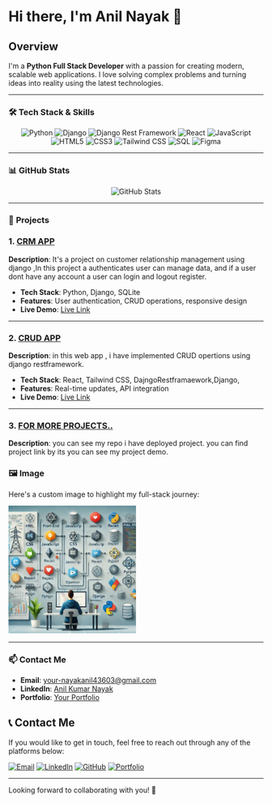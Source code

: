 # Hi there, I'm Anil Nayak 👋

## Overview

I'm a **Python Full Stack Developer** with a passion for creating modern, scalable web applications. I love solving complex problems and turning ideas into reality using the latest technologies.

---

### 🛠️ **Tech Stack & Skills**

<div align="center">
   <img src="https://img.shields.io/badge/Python-3776AB?style=for-the-badge&logo=python&logoColor=white" alt="Python" />
    <img src="https://img.shields.io/badge/Django-092E20?style=for-the-badge&logo=django&logoColor=white" alt="Django" />
    <img src="https://img.shields.io/badge/DRF-DjangoRestFramework-red?style=for-the-badge&logo=django&logoColor=white" alt="Django Rest Framework" />
    <img src="https://img.shields.io/badge/React-61DAFB?style=for-the-badge&logo=react&logoColor=white" alt="React" />
    <img src="https://img.shields.io/badge/JavaScript-F7DF1E?style=for-the-badge&logo=javascript&logoColor=black" alt="JavaScript" />
    <img src="https://img.shields.io/badge/HTML5-E34F26?style=for-the-badge&logo=html5&logoColor=white" alt="HTML5" />
    <img src="https://img.shields.io/badge/CSS3-1572B6?style=for-the-badge&logo=css3&logoColor=white" alt="CSS3" />
    <img src="https://img.shields.io/badge/TailwindCSS-38B2AC?style=for-the-badge&logo=tailwind-css&logoColor=white" alt="Tailwind CSS" />
    <img src="https://img.shields.io/badge/SQL-4479A1?style=for-the-badge&logo=postgresql&logoColor=white" alt="SQL" />
    <img src="https://img.shields.io/badge/Figma-F24E1E?style=for-the-badge&logo=figma&logoColor=white" alt="Figma" />
</div>
</div>

---

### 📊 **GitHub Stats**

<div align="center">
    <img src="https://github-readme-stats.vercel.app/api?username=Anilnayak126&show_icons=true&theme=radical" alt="GitHub Stats" />
</div>

---




### 🚀 **Projects**
### 1. [CRM APP](https://github.com/your-username/project-repo)
**Description**: It's a project on customer relationship management using django ,In this project a authenticates user can manage data, and if a user dont have any account a user can login and logout register.

- **Tech Stack**: Python, Django, SQLite
- **Features**: User authentication, CRUD operations, responsive design
- **Live Demo**: [Live Link](https://project-demo-link.com)

---

### 2. [CRUD APP](https://github.com/Anilnayak126/CRUD.git)
**Description**: in this web app , i have implemented CRUD opertions using django restframework.

- **Tech Stack**: React, Tailwind CSS, DajngoRestframaework,Django,
- **Features**: Real-time updates, API integration
- **Live Demo**: [Live Link](https://another-project-demo-link.com)

---
### 3. [FOR MORE PROJECTS..](https://github.com/Anilnayak126/CRUD.git)
**Description**: you can see my repo i have deployed project. you can find project link by its you can see my  project demo.


### 🖼️ **Image**

Here's a custom image to highlight my full-stack journey:

<img src="https://raw.githubusercontent.com/Anilnayak126/Anilnayak126/refs/heads/main/journey.webp" style="width: 50%; height: auto;">

---

### 📫 **Contact Me**

- **Email**: [your-nayakanil43603@gmail.com](mailto:nayakanil43603@gmail.com)
- **LinkedIn**: [Anil Kumar Nayak](https://www.linkedin.com/in/anil-kumar-nayak)
- **Portfolio**: [Your Portfolio](https://yourportfolio.com)

## 📞 Contact Me

If you would like to get in touch, feel free to reach out through any of the platforms below:

<p align="left">
  <a href="mailto:nayakanil43603@gmail.com"><img src="https://img.shields.io/badge/Email-D14836?style=for-the-badge&logo=gmail&logoColor=white" alt="Email"></a>
  <a href="https://www.linkedin.com/in/anil-kumar-nayak"><img src="https://img.shields.io/badge/LinkedIn-0077B5?style=for-the-badge&logo=linkedin&logoColor=white" alt="LinkedIn"></a>
  <a href="https://github.com/yourusername"><img src="https://img.shields.io/badge/GitHub-181717?style=for-the-badge&logo=github&logoColor=white" alt="GitHub"></a>
  <a href="https://yourportfolio.com"><img src="https://img.shields.io/badge/Portfolio-FF5722?style=for-the-badge&logo=google-chrome&logoColor=white" alt="Portfolio"></a>
</p>

---

Looking forward to collaborating with you! 🚀


